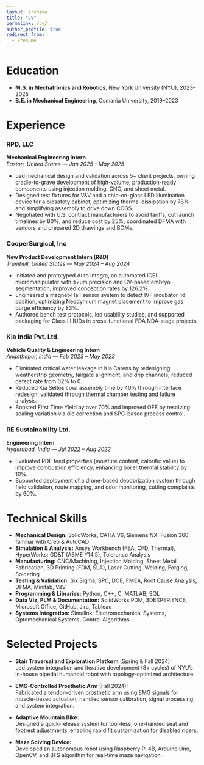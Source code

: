 ```yaml
---
layout: archive
title: "CV"
permalink: /cv/
author_profile: true
redirect_from:
  - /resume
---
```



# Education

* **M.S. in Mechatronics and Robotics**, New York University (NYU), 2023–2025  
* **B.E. in Mechanical Engineering**, Osmania University, 2019–2023  

# Experience

### RPD, LLC  
**Mechanical Engineering Intern**  
_Easton, United States — Jan 2025 – May 2025_  
- Led mechanical design and validation across 5+ client projects, owning cradle-to-grave development of high-volume, production-ready components using injection molding, CNC, and sheet metal.  
- Designed test fixtures for V&V and a chip-on-glass LED illumination device for a biosafety cabinet, optimizing thermal dissipation by 78% and simplifying assembly to drive down COGS.  
- Negotiated with U.S. contract manufacturers to avoid tariffs, cut launch timelines by 80%, and reduce cost by 25%; coordinated DFMA with vendors and prepared 2D drawings and BOMs.

### CooperSurgical, Inc  
**New Product Development Intern (R&D)**  
_Trumbull, United States — May 2024 – Aug 2024_  
- Initiated and prototyped Auto Integra, an automated ICSI micromanipulator with ±2µm precision and CV-based embryo segmentation; improved conception rates by 126.2%.  
- Engineered a magnet-Hall sensor system to detect IVF incubator lid position, optimizing Neodymium magnet placement to improve gas purge efficiency by 83%.  
- Authored bench test protocols, led usability studies, and supported packaging for Class III IUDs in cross-functional FDA NDA-stage projects.

### Kia India Pvt. Ltd.  
**Vehicle Quality & Engineering Intern**  
_Ananthapur, India — Feb 2023 – May 2023_  
- Eliminated critical water leakage in Kia Carens by redesigning weatherstrip geometry, tailgate alignment, and drip channels; reduced defect rate from 62% to 0.  
- Reduced Kia Seltos cowl assembly time by 40% through interface redesign; validated through thermal chamber testing and failure analysis.  
- Boosted First Time Yield by over 70% and improved OEE by resolving sealing variation via die correction and SPC-based process control.

### RE Sustainability Ltd.  
**Engineering Intern**  
_Hyderabad, India — Jul 2022 – Aug 2022_  
- Evaluated RDF feed properties (moisture content, calorific value) to improve combustion efficiency, enhancing boiler thermal stability by 10%.  
- Supported deployment of a drone-based deodorization system through field validation, route mapping, and odor monitoring, cutting complaints by 60%.

# Technical Skills

- **Mechanical Design:** SolidWorks, CATIA V6, Siemens NX, Fusion 360; familiar with Creo & AutoCAD  
- **Simulation & Analysis:** Ansys Workbench (FEA, CFD, Thermal), HyperWorks; GD&T (ASME Y14.5), Tolerance Analysis  
- **Manufacturing:** CNC/Machining, Injection Molding, Sheet Metal Fabrication, 3D Printing (FDM, SLA), Laser Cutting, Welding, Forging, Soldering  
- **Testing & Validation:** Six Sigma, SPC, DOE, FMEA, Root Cause Analysis, DFMA, Minitab, V&V  
- **Programming & Libraries:** Python, C++, C, MATLAB, SQL  
- **Data Viz, PLM & Documentation:** SolidWorks PDM, 3DEXPERIENCE, Microsoft Office, GitHub, Jira, Tableau  
- **Systems Integration:** Simulink; Electromechanical Systems, Optomechanical Systems, Control Algorithms

# Selected Projects

- **Stair Traversal and Exploration Platform** (Spring & Fall 2024):  
  Led system integration and iterative development (8+ cycles) of NYU’s in-house bipedal humanoid robot with topology-optimized architecture.  

- **EMG-Controlled Prosthetic Arm** (Fall 2024):  
  Fabricated a tendon-driven prosthetic arm using EMG signals for muscle-based actuation; handled sensor calibration, signal processing, and system integration.

- **Adaptive Mountain Bike:**  
  Designed a quick-release system for tool-less, one-handed seat and footrest adjustments, enabling rapid fit customization for disabled riders.  

- **Maze Solving Device:**  
  Developed an autonomous robot using Raspberry Pi 4B, Arduino Uno, OpenCV, and BFS algorithm for real-time maze navigation.  
